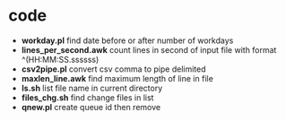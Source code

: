 # code

+ **workday.pl** find date before or after number of workdays  
+ **lines_per_second.awk** count lines in second of input file with format ^(HH:MM:SS.ssssss)  
+ **csv2pipe.pl** convert csv comma to pipe delimited  
+ **maxlen_line.awk** find maximum length of line in file
+ **ls.sh** list file name in current directory
+ **files_chg.sh** find change files in list
+ **qnew.pl** create queue id then remove
